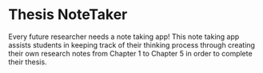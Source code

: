 # Thesis NoteTaker
Every future researcher needs a note taking app!
This note taking app assists students in keeping track of their thinking process through creating their own research notes  from Chapter 1 to Chapter 5 in order to complete their thesis. 
